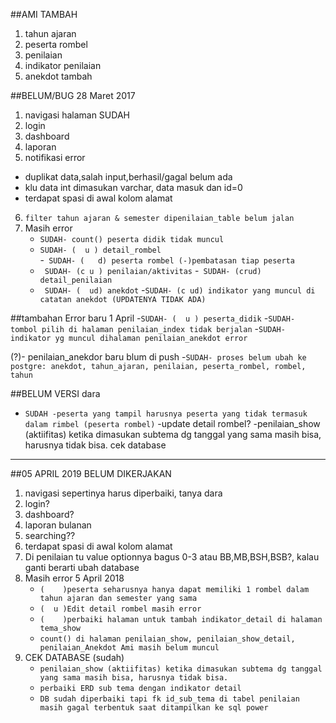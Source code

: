##AMI TAMBAH
1. tahun ajaran
2. peserta rombel
3. penilaian
4. indikator penilaian
5. anekdot tambah

##BELUM/BUG 28 Maret 2017

1. navigasi halaman SUDAH
2. login
3. dashboard
4. laporan
5.  notifikasi error
   - duplikat data,salah input,berhasil/gagal belum ada
   - klu data int dimasukan varchar, data masuk dan id=0
   - terdapat spasi di awal kolom alamat
6.  ```filter tahun ajaran & semester dipenilaian_table belum jalan```
7.  Masih error
     -  ``` SUDAH- count() peserta didik tidak muncul ``` 
     - ``` SUDAH- (  u ) detail_rombel ```   
     -``` SUDAH- (   d) peserta rombel (-)pembatasan tiap peserta```
     -  ``` SUDAH- (c u ) penilaian/aktivitas```
     -``` SUDAH- (crud) detail_penilaian```
     -  ``` SUDAH- (  ud) anekdot```
     -```SUDAH- (c ud) indikator yang muncul di catatan anekdot (UPDATENYA TIDAK ADA)```

##tambahan Error baru 1 April
      -```SUDAH- (  u ) peserta_didik```
      -```SUDAH- tombol pilih di halaman penilaian_index tidak berjalan```
      -```SUDAH- indikator yg muncul dihalaman penilaian_anekdot error```

(?)- penilaian_anekdor baru blum di push
   -```SUDAH- proses belum ubah ke postgre: anekdot, tahun_ajaran, penilaian, peserta_rombel, rombel, tahun```

##BELUM VERSI dara
  - ```SUDAH -peserta yang tampil harusnya peserta yang tidak termasuk dalam rimbel (peserta rombel)```
  -update detail rombel?
  -penilaian_show (aktiifitas) ketika dimasukan subtema dg tanggal yang sama masih bisa, harusnya tidak bisa. cek database

-------------------------------------------------------------------------------------------------------
##05 APRIL 2019 BELUM DIKERJAKAN

1. navigasi sepertinya harus diperbaiki, tanya dara
2. login?
3. dashboard?
4. laporan bulanan
5. searching??
6. terdapat spasi di awal kolom alamat
7. Di penilaian tu value optionnya bagus 0-3 atau BB,MB,BSH,BSB?, kalau ganti berarti ubah database
8. Masih error 5 April 2018
   - ```(    )peserta seharusnya hanya dapat memiliki 1 rombel dalam tahun ajaran dan semester yang sama```
   - ```(  u )Edit detail rombel masih error```
   - ```(    )perbaiki halaman untuk tambah indikator_detail di halaman tema_show```
   - ```count() di halaman penilaian_show, penilaian_show_detail, penilaian_Anekdot Ami masih belum muncul```
9. CEK DATABASE (sudah)
   - ```penilaian_show (aktiifitas) ketika dimasukan subtema dg tanggal yang sama masih bisa, harusnya tidak bisa.```
   - ```perbaiki ERD sub tema dengan indikator detail```
   - ```DB sudah diperbaiki tapi fk id_sub_tema di tabel penilaian masih gagal terbentuk saat ditampilkan ke sql power```